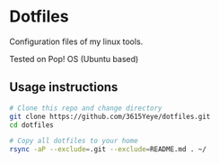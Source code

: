 # Dotfiles
Configuration files of my linux tools.

Tested on Pop! OS (Ubuntu based)

## Usage instructions

``` bash
# Clone this repo and change directory
git clone https://github.com/3615Yeye/dotfiles.git
cd dotfiles

# Copy all dotfiles to your home
rsync -aP --exclude=.git --exclude=README.md . ~/
```

